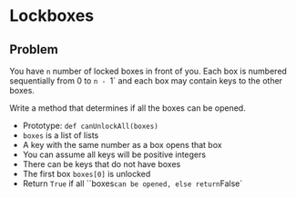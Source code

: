 # Lockboxes

## Problem

You have `n` number of locked boxes in front of you. Each box is numbered sequentially from 0 to `n - `1` and each box may contain keys to the other boxes.

Write a method that determines if all the boxes can be opened.

- Prototype: `def canUnlockAll(boxes)`
- `boxes` is a list of lists
- A key with the same number as a box opens that box
- You can assume all keys will be positive integers
- There can be keys that do not have boxes
- The first box `boxes[0]` is unlocked
- Return `True` if all ``boxes` can be opened, else return `False`
